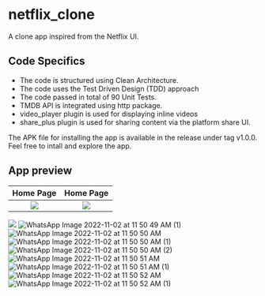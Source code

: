 # netflix_clone

A clone app inspired from the Netflix UI.

## Code Specifics

- The code is structured using Clean Architecture. 
- The code uses the Test Driven Design (TDD) approach
- The code passed in total of 90 Unit Tests.
- TMDB API is integrated using http package.
- video_player plugin is used for displaying inline videos
- share_plus plugin is used for sharing content via the platform share UI.

The APK file for installing the app is available in the release under tag v1.0.0.\
Feel free to intall and explore the app.

## App preview

Home Page          | Home Page
:-------------------------:|:-------------------------:
![]([https://...Dark.png](https://user-images.githubusercontent.com/113328135/199413451-cd8c9906-e8e9-4846-bece-03701c3b7dab.jpeg))  |  ![]([https://...Ocean.png](https://user-images.githubusercontent.com/113328135/199413492-e936b7e0-e3c1-4ac4-ad70-2899e95592e0.jpeg))

![](https://user-images.githubusercontent.com/113328135/199413451-cd8c9906-e8e9-4846-bece-03701c3b7dab.jpeg)
![WhatsApp Image 2022-11-02 at 11 50 49 AM (1)](https://user-images.githubusercontent.com/113328135/199413492-e936b7e0-e3c1-4ac4-ad70-2899e95592e0.jpeg)
![WhatsApp Image 2022-11-02 at 11 50 50 AM](https://user-images.githubusercontent.com/113328135/199413603-1971b5c6-4b11-4def-9283-85cce39243e4.jpeg)
![WhatsApp Image 2022-11-02 at 11 50 50 AM (1)](https://user-images.githubusercontent.com/113328135/199413631-caa17c6f-4b83-43b9-b396-84bbe7872197.jpeg)
![WhatsApp Image 2022-11-02 at 11 50 50 AM (2)](https://user-images.githubusercontent.com/113328135/199413656-09c29042-0df6-4888-b008-f0f9f5e17af4.jpeg)
![WhatsApp Image 2022-11-02 at 11 50 51 AM](https://user-images.githubusercontent.com/113328135/199413754-ffcbb794-f9f4-42b1-bb81-a79d61f3bb55.jpeg)
![WhatsApp Image 2022-11-02 at 11 50 51 AM (1)](https://user-images.githubusercontent.com/113328135/199413777-65450cc8-9377-43f4-9813-4dc547678dc5.jpeg)
![WhatsApp Image 2022-11-02 at 11 50 52 AM](https://user-images.githubusercontent.com/113328135/199413800-40e56e5f-f69a-4918-963e-80b4c49ccba0.jpeg)
![WhatsApp Image 2022-11-02 at 11 50 52 AM (1)](https://user-images.githubusercontent.com/113328135/199413823-dc635224-66f6-463a-8c11-692bf9a55755.jpeg)

